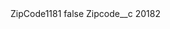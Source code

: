 <?xml version="1.0" encoding="UTF-8"?>
<CustomMetadata xmlns="http://soap.sforce.com/2006/04/metadata" xmlns:xsi="http://www.w3.org/2001/XMLSchema-instance" xmlns:xsd="http://www.w3.org/2001/XMLSchema">
    <label>ZipCode1181</label>
    <protected>false</protected>
    <values>
        <field>Zipcode__c</field>
        <value xsi:type="xsd:string">20182</value>
    </values>
</CustomMetadata>
